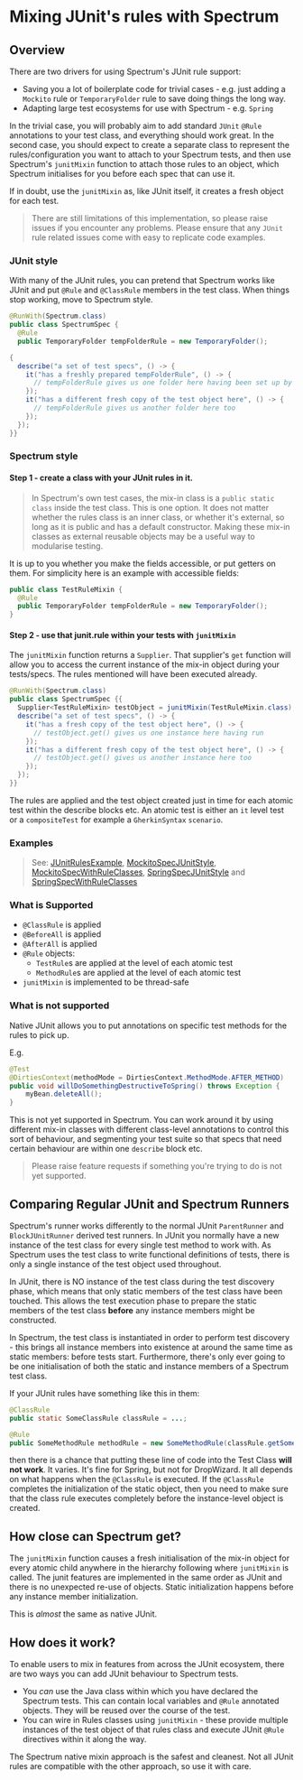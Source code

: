 # Mixing JUnit's rules with Spectrum

## Overview

There are two drivers for using Spectrum's JUnit rule support:

- Saving you a lot of boilerplate code for trivial cases - e.g. just adding a `Mockito` rule or `TemporaryFolder` rule to save doing things the long way.
- Adapting large test ecosystems for use with Spectrum - e.g. `Spring`

In the trivial case, you will probably aim to add standard `JUnit` `@Rule` annotations to your test class, and everything should work great. In the second case, you should expect to create a separate class to represent the rules/configuration you want to attach to your Spectrum tests, and then use Spectrum's `junitMixin` function to attach those rules to an object, which Spectrum initialises for you before each spec that can use it.

If in doubt, use the `junitMixin` as, like JUnit itself, it creates a fresh object for each test.

> There are still limitations of this implementation, so please raise issues if you encounter any problems. Please ensure that any `JUnit` rule related issues come with easy to replicate code examples.


### JUnit style

With many of the JUnit rules, you can pretend that Spectrum works like JUnit and put `@Rule` and `@ClassRule` members in the test class.
When things stop working, move to Spectrum style.

```java
@RunWith(Spectrum.class)
public class SpectrumSpec {
  @Rule
  public TemporaryFolder tempFolderRule = new TemporaryFolder();

{
  describe("a set of test specs", () -> {
    it("has a freshly prepared tempFolderRule", () -> {
      // tempFolderRule gives us one folder here having been set up by the junit.rule
    });
    it("has a different fresh copy of the test object here", () -> {
      // tempFolderRule gives us another folder here too
    });
  });
}}
```

### Spectrum style

#### Step 1 - create a class with your JUnit rules in it.

> In Spectrum's own test cases, the mix-in class is a `public static class` inside the test class. This is one option. It does not matter whether the rules class is an inner class, or whether it's external, so long as it is public and has a default constructor. Making these mix-in classes as external reusable objects may be a useful way to modularise testing.

It is up to you whether you make the fields accessible, or put getters on them. For simplicity here is an example with accessible fields:

```java
public class TestRuleMixin {
  @Rule
  public TemporaryFolder tempFolderRule = new TemporaryFolder();
}
```

#### Step 2 - use that junit.rule within your tests with `junitMixin`

The `junitMixin` function returns a `Supplier`. That supplier's `get` function will allow you to access the current instance of the mix-in object during your tests/specs. The rules mentioned will have been executed already.

```java
@RunWith(Spectrum.class)
public class SpectrumSpec {{
  Supplier<TestRuleMixin> testObject = junitMixin(TestRuleMixin.class);
  describe("a set of test specs", () -> {
    it("has a fresh copy of the test object here", () -> {
      // testObject.get() gives us one instance here having run
    });
    it("has a different fresh copy of the test object here", () -> {
      // testObject.get() gives us another instance here too
    });
  });
}}
```
The rules are applied and the test object created just in time for each atomic test within the describe blocks etc. An atomic test is either an `it` level test or a `compositeTest` for example a `GherkinSyntax` `scenario`.

### Examples

> See: [JUnitRulesExample](../src/test/java/specs/JUnitRulesExample.java),
[MockitoSpecJUnitStyle](../src/test/java/specs/MockitoSpecJUnitStyle.java),
[MockitoSpecWithRuleClasses](../src/test/java/specs/MockitoSpecWithRuleClasses.java),
[SpringSpecJUnitStyle](../src/test/java/specs/SpringSpecJUnitStyle.java) and
[SpringSpecWithRuleClasses](../src/test/java/specs/SpringSpecWithRuleClasses.java)





### What is Supported

* `@ClassRule` is applied
* `@BeforeAll` is applied
* `@AfterAll` is applied
* `@Rule` objects:
  * `TestRule`s are applied at the level of each atomic test
  * `MethodRule`s are applied at the level of each atomic test
* `junitMixin` is implemented to be thread-safe

### What is not supported

Native JUnit allows you to put annotations on specific test methods for the rules to pick up.

E.g.

```java
@Test
@DirtiesContext(methodMode = DirtiesContext.MethodMode.AFTER_METHOD)
public void willDoSomethingDestructiveToSpring() throws Exception {
    myBean.deleteAll();
}
```

This is not yet supported in Spectrum. You can work around it by using different mix-in classes with different class-level annotations to control this sort of behaviour, and segmenting your test suite so that specs that need certain behaviour are within one `describe` block etc.

> Please raise feature requests if something you're trying to do is not yet supported.


## Comparing Regular JUnit and Spectrum Runners

Spectrum's runner works differently to the normal JUnit `ParentRunner` and `BlockJUnitRunner` derived test runners. In JUnit you normally have a new instance of the test class for every single test method to work with. As Spectrum uses the test class to write functional definitions of tests, there is only a single instance of the test object used throughout.

In JUnit, there is NO instance of the test class during the test discovery phase, which means that only static members of the test class have been touched. This allows the test execution phase to prepare the static members of the test class **before** any instance members might be constructed.

In Spectrum, the test class is instantiated in order to perform test discovery - this brings all instance members into existence at around the same time as static members: before tests start. Furthermore, there's only ever going to be one initialisation of both the static and instance members of a Spectrum test class.

If your JUnit rules have something like this in them:

```java
@ClassRule
public static SomeClassRule classRule = ...;

@Rule
public SomeMethodRule methodRule = new SomeMethodRule(classRule.getSomething());
```

then there is a chance that putting these line of code into the Test Class **will not work**. It varies. It's fine for Spring, but not for DropWizard. It all depends on what happens when the `@ClassRule` is executed. If the `@ClassRule` completes the initialization of the static object, then you need to make sure that the class rule executes completely before the instance-level object is created.

## How close can Spectrum get?

The `junitMixin` function causes a fresh initialisation of the mix-in object for every atomic child anywhere in the hierarchy following where `junitMixin` is called. The junit features are implemented in the same order as JUnit and there is no unexpected re-use of objects. Static initialization happens before any instance member initialization.

This is _almost_ the same as native JUnit.

## How does it work?

To enable users to mix in features from across the JUnit ecosystem, there are two ways you can add JUnit behaviour to Spectrum tests.

* You _can_ use the Java class within which you have declared the Spectrum tests. This can contain local variables and `@Rule` annotated objects. They will be reused over the course of the test.
* You can wire in Rules classes using `junitMixin` - these provide multiple instances of the test object of that rules class and execute JUnit `@Rule` directives within it along the way.

The Spectrum native mixin approach is the safest and cleanest. Not all JUnit rules are compatible with the other approach, so use it with care.
